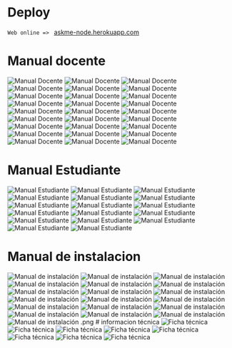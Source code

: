 
# Deploy

`Web online => ` [askme-node.herokuapp.com](https://askme-node.herokuapp.com/)

# Manual docente 
<!-- Manual docente -->
<img src="https://imgur.com/gipUA6u.png" alt="Manual Docente">
<img src="https://imgur.com/RoAqm1s.png" alt="Manual Docente">
<img src="https://imgur.com/Q5ERjBF.png" alt="Manual Docente">
<img src="https://imgur.com/cG9j6e0.png" alt="Manual Docente">
<img src="https://imgur.com/BzeK6DN.png" alt="Manual Docente">
<img src="https://imgur.com/f1CKMzz.png" alt="Manual Docente">
<img src="https://imgur.com/ySptfAo.png" alt="Manual Docente">
<img src="https://imgur.com/HgfTCzs.png" alt="Manual Docente">
<img src="https://imgur.com/H9196Fx.png" alt="Manual Docente">
<img src="https://imgur.com/PQY61Dc.png" alt="Manual Docente">
<img src="https://imgur.com/7maQ8nE.png" alt="Manual Docente">
<img src="https://imgur.com/VE1VHlR.png" alt="Manual Docente">
<img src="https://imgur.com/NEdo6Ol.png" alt="Manual Docente">
<img src="https://imgur.com/Eicm5yQ.png" alt="Manual Docente">
<img src="https://imgur.com/fyNz2W0.png" alt="Manual Docente">
<img src="https://imgur.com/u0wPaHF.png" alt="Manual Docente">
<img src="https://imgur.com/Do9LGkC.png" alt="Manual Docente">
<img src="https://imgur.com/k8tVgP5.png" alt="Manual Docente">
<img src="https://imgur.com/Gh7Hvge.png" alt="Manual Docente">
<img src="https://imgur.com/1Mv1Vp9.png" alt="Manual Docente">
<img src="https://imgur.com/ZPOVls9.png" alt="Manual Docente">
<img src="https://imgur.com/PiNagm6.png" alt="Manual Docente">
<img src="https://imgur.com/NGsXThr.png" alt="Manual Docente">
<img src="https://imgur.com/MFR3fYk.png" alt="Manual Docente">
<img src="https://imgur.com/8oiDJVw.png" alt="Manual Docente">
<img src="https://imgur.com/SlMLqCS.png" alt="Manual Docente">
<img src="https://imgur.com/h9Tzu1c.png" alt="Manual Docente">

# Manual Estudiante
<!-- Manual Estudiante -->
<img src="https://imgur.com/Trw4vTM.png" alt="Manual Estudiante">
<img src="https://imgur.com/gJuWCKW.png" alt="Manual Estudiante">
<img src="https://imgur.com/z4ahxp9.png" alt="Manual Estudiante">
<img src="https://imgur.com/7Tg3dn8.png" alt="Manual Estudiante">
<img src="https://imgur.com/19M4yia.png" alt="Manual Estudiante">
<img src="https://imgur.com/hutecZU.png" alt="Manual Estudiante">
<img src="https://imgur.com/nccVMZr.png" alt="Manual Estudiante">
<img src="https://imgur.com/gXua6TQ.png" alt="Manual Estudiante">
<img src="https://imgur.com/RuBERFG.png" alt="Manual Estudiante">
<img src="https://imgur.com/EOJ6705.png" alt="Manual Estudiante">
<img src="https://imgur.com/YjRa7Ea.png" alt="Manual Estudiante">
<img src="https://imgur.com/ymT9eSA.png" alt="Manual Estudiante">
<img src="https://imgur.com/94UHpsG.png" alt="Manual Estudiante">
<img src="https://imgur.com/bhFMgUW.png" alt="Manual Estudiante">
<img src="https://imgur.com/JNfhCN6.png" alt="Manual Estudiante">
<img src="https://imgur.com/c6Bk7GD.png" alt="Manual Estudiante">
<img src="https://imgur.com/BhR7knL.png" alt="Manual Estudiante">

# Manual de instalacion
<!-- Manual de instalacion -->

<img src="https://imgur.com/27tLi1j.png" alt="Manual de instalación">
<img src="https://imgur.com/P6jQC3t.png" alt="Manual de instalación">
<img src="https://imgur.com/NToKAnt.png" alt="Manual de instalación">
<img src="https://imgur.com/0GsOMUT.png" alt="Manual de instalación">
<img src="https://imgur.com/7OdVoJJ.png" alt="Manual de instalación">
<img src="https://imgur.com/PBYku3G.png" alt="Manual de instalación">
<img src="https://imgur.com/5iPChI6.png" alt="Manual de instalación">
<img src="https://imgur.com/swN2P0b.png" alt="Manual de instalación">
<img src="https://imgur.com/HCrMr7H.png" alt="Manual de instalación">
<img src="https://imgur.com/SWqrcI9.png" alt="Manual de instalación">
<img src="https://imgur.com/mgpVvAO.png" alt="Manual de instalación">
<img src="https://imgur.com/bqQ14OR.png" alt="Manual de instalación">
<img src="https://imgur.com/urDHepj.png" alt="Manual de instalación">
<img src="https://imgur.com/YG6yBlb.png" alt="Manual de instalación">
<img src="https://imgur.com/LSrARIj.png" alt="Manual de instalación">
<img src="https://imgur.com/UzxStt3.png" alt="Manual de instalación">
<img src="https://imgur.com/O1wt1ZJ.png" alt="Manual de instalación">
<img src="https://imgur.com/uGs8TSP.png" alt="Manual de instalación">
<img src="https://imgur.com/iNK8A9z.png" alt="Manual de instalación">
.png
# informacion técnica
<!-- Información técnica-->
<img src="https://imgur.com/DxkkT5I.png" alt="Ficha técnica">
<img src="https://imgur.com/01BP49Q.png" alt="Ficha técnica">
<img src="https://imgur.com/m9xPbFV.png" alt="Ficha técnica">
<img src="https://imgur.com/6Ax4VAd.png" alt="Ficha técnica">
<img src="https://imgur.com/8N7DMPX.png" alt="Ficha técnica">
<img src="https://imgur.com/mdu2vBH.png" alt="Ficha técnica">
<img src="https://imgur.com/SW7vyee.png" alt="Ficha técnica">
<img src="https://imgur.com/CntNguT.png" alt="Ficha técnica">
